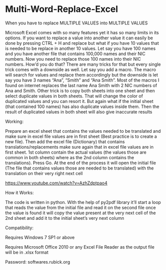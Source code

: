 # Multi-Word-Replace-Excel

When you have to replace MULTIPLE VALUES into MULTIPLE VALUES

Microsoft Excel comes with so many features yet it has so many limits in its options. If you want to replace a value into another value it can easily be done by pressing CTRL + H and replace but what if you have 10 values that is needed to be replace in another 10 values. Let say you have 100 names and you have another file that contains 100,000 names and their NIC numbers. Now you need to replace those 100 names into their NIC numbers. How’d you do that?
There are many tricks for that but every single trick comes with a downside as well. Let say you add a macro. The macro will search for values and replace them accordingly but the downside is let say you have 3 names “Ana”, “Smith” and “Ana Smith”. Most of the macros I found on internet replaces the last name Ana Smith with 2 NIC numbers of Ana and Smith.
Other trick is to copy both sheets into one sheet and then select duplicate values in both sheets. That will change the color of duplicated values and you can resort it. But again what if the initial sheet (that contained 100 names) has also duplicate values inside them. Then the result of duplicated values in both sheet will also give inaccurate results

Working:

Prepare an excel sheet that contains the values needed to be translated and make sure in excel file values are in first sheet (Best practice is to create a new file). Then add the excel file (Dictionary) that contains translations/replacements make sure again that in excel file values are in first sheet. 1st column contain the actual values (the values those are common in both sheets) where as the 2nd column contains the translations). Press Go.
At the end of the process it will open the initial file (The file that contains values those are needed to be translated) with the translation on their very right next cell

https://www.youtube.com/watch?v=AzhZdptpao4

How it Works:

The code is written in python. With the help of py2pdf library it’ll start a loop that reads the value from the initial file and read it on the second file once the value is found it will copy the value present at the very next cell of the 2nd sheet and add it to the initial sheet’s very next column

Compatibility:

Requires Windows 7 SP1 or above

Requires Microsoft Office 2010 or any Excel File Reader as the output file will be in .xlsx format

Password: softwares.rubick.org

